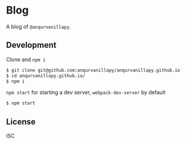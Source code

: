 # Blog

A blog of `@anqurvanillapy`.

## Development

Clone and `npm i`

```bash
$ git clone git@github.com:anqurvanillapy/anqurvanillapy.github.io
$ cd anqurvanillapy.github.io/
$ npm i
```

`npm start` for starting a dev server, `webpack-dev-server` by default

```bash
$ npm start
```

## License

ISC
